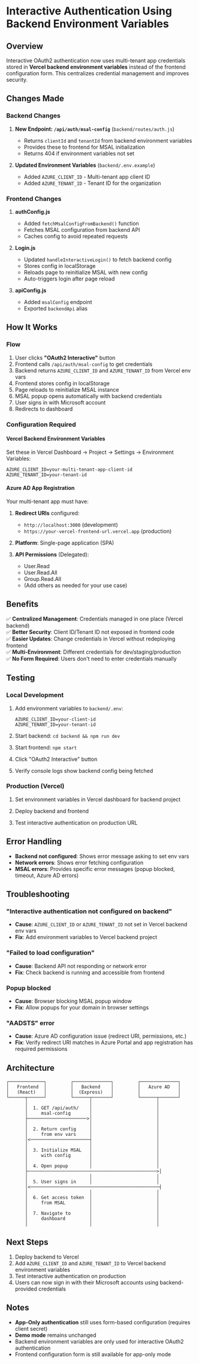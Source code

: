 # Interactive Authentication Using Backend Environment Variables

## Overview

Interactive OAuth2 authentication now uses multi-tenant app credentials stored in **Vercel backend environment variables** instead of the frontend configuration form. This centralizes credential management and improves security.

## Changes Made

### Backend Changes

1. **New Endpoint: `/api/auth/msal-config`** (`backend/routes/auth.js`)
   - Returns `clientId` and `tenantId` from backend environment variables
   - Provides these to frontend for MSAL initialization
   - Returns 404 if environment variables not set

2. **Updated Environment Variables** (`backend/.env.example`)
   - Added `AZURE_CLIENT_ID` - Multi-tenant app client ID
   - Added `AZURE_TENANT_ID` - Tenant ID for the organization

### Frontend Changes

1. **authConfig.js**
   - Added `fetchMsalConfigFromBackend()` function
   - Fetches MSAL configuration from backend API
   - Caches config to avoid repeated requests

2. **Login.js**
   - Updated `handleInteractiveLogin()` to fetch backend config
   - Stores config in localStorage
   - Reloads page to reinitialize MSAL with new config
   - Auto-triggers login after page reload

3. **apiConfig.js**
   - Added `msalConfig` endpoint
   - Exported `backendApi` alias

## How It Works

### Flow

1. User clicks **"OAuth2 Interactive"** button
2. Frontend calls `/api/auth/msal-config` to get credentials
3. Backend returns `AZURE_CLIENT_ID` and `AZURE_TENANT_ID` from Vercel env vars
4. Frontend stores config in localStorage
5. Page reloads to reinitialize MSAL instance
6. MSAL popup opens automatically with backend credentials
7. User signs in with Microsoft account
8. Redirects to dashboard

### Configuration Required

#### Vercel Backend Environment Variables

Set these in Vercel Dashboard → Project → Settings → Environment Variables:

```env
AZURE_CLIENT_ID=your-multi-tenant-app-client-id
AZURE_TENANT_ID=your-tenant-id
```

#### Azure AD App Registration

Your multi-tenant app must have:

1. **Redirect URIs** configured:
   - `http://localhost:3000` (development)
   - `https://your-vercel-frontend-url.vercel.app` (production)

2. **Platform**: Single-page application (SPA)

3. **API Permissions** (Delegated):
   - User.Read
   - User.Read.All
   - Group.Read.All
   - (Add others as needed for your use case)

## Benefits

✅ **Centralized Management**: Credentials managed in one place (Vercel backend)  
✅ **Better Security**: Client ID/Tenant ID not exposed in frontend code  
✅ **Easier Updates**: Change credentials in Vercel without redeploying frontend  
✅ **Multi-Environment**: Different credentials for dev/staging/production  
✅ **No Form Required**: Users don't need to enter credentials manually  

## Testing

### Local Development

1. Add environment variables to `backend/.env`:
   ```env
   AZURE_CLIENT_ID=your-client-id
   AZURE_TENANT_ID=your-tenant-id
   ```

2. Start backend: `cd backend && npm run dev`

3. Start frontend: `npm start`

4. Click "OAuth2 Interactive" button

5. Verify console logs show backend config being fetched

### Production (Vercel)

1. Set environment variables in Vercel dashboard for backend project

2. Deploy backend and frontend

3. Test interactive authentication on production URL

## Error Handling

- **Backend not configured**: Shows error message asking to set env vars
- **Network errors**: Shows error fetching configuration
- **MSAL errors**: Provides specific error messages (popup blocked, timeout, Azure AD errors)

## Troubleshooting

### "Interactive authentication not configured on backend"

- **Cause**: `AZURE_CLIENT_ID` or `AZURE_TENANT_ID` not set in Vercel backend env vars
- **Fix**: Add environment variables to Vercel backend project

### "Failed to load configuration"

- **Cause**: Backend API not responding or network error
- **Fix**: Check backend is running and accessible from frontend

### Popup blocked

- **Cause**: Browser blocking MSAL popup window
- **Fix**: Allow popups for your domain in browser settings

### "AADSTS" error

- **Cause**: Azure AD configuration issue (redirect URI, permissions, etc.)
- **Fix**: Verify redirect URI matches in Azure Portal and app registration has required permissions

## Architecture

```
┌─────────────┐         ┌──────────────┐         ┌──────────────┐
│   Frontend  │         │   Backend    │         │   Azure AD   │
│   (React)   │         │  (Express)   │         │              │
└──────┬──────┘         └──────┬───────┘         └──────┬───────┘
       │                       │                        │
       │  1. GET /api/auth/    │                        │
       │     msal-config       │                        │
       ├──────────────────────>│                        │
       │                       │                        │
       │  2. Return config     │                        │
       │     from env vars     │                        │
       │<──────────────────────┤                        │
       │                       │                        │
       │  3. Initialize MSAL   │                        │
       │     with config       │                        │
       │                       │                        │
       │  4. Open popup        │                        │
       ├────────────────────────────────────────────────>│
       │                       │                        │
       │  5. User signs in     │                        │
       │<────────────────────────────────────────────────┤
       │                       │                        │
       │  6. Get access token  │                        │
       │     from MSAL         │                        │
       │                       │                        │
       │  7. Navigate to       │                        │
       │     dashboard         │                        │
       │                       │                        │
```

## Next Steps

1. Deploy backend to Vercel
2. Add `AZURE_CLIENT_ID` and `AZURE_TENANT_ID` to Vercel backend environment variables
3. Test interactive authentication on production
4. Users can now sign in with their Microsoft accounts using backend-provided credentials

## Notes

- **App-Only authentication** still uses form-based configuration (requires client secret)
- **Demo mode** remains unchanged
- Backend environment variables are only used for interactive OAuth2 authentication
- Frontend configuration form is still available for app-only mode
